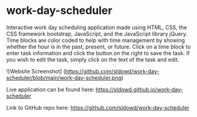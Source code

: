 # work-day-scheduler

Interactive work day scheduling application made using HTML, CSS, the CSS framework bootstrap, JavaScript, and the JavaScript library jQuery. Time blocks are color coded to help with time management by showing whether the hour is in the past, present, or future. Click on a time block to enter task information and click the button on the right to save the task. If you wish to edit the task, simply click on the text of the task and edit.

![Website Screenshot] (https://github.com/sldowd/work-day-scheduler/blob/main/work-day-scheduler.png)

Live application can be found here: https://sldowd.github.io/work-day-scheduler

Link to GitHub repo here: https://github.com/sldowd/work-day-scheduler
